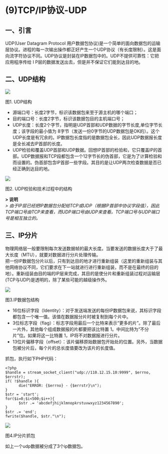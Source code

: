 # (9)TCP/IP协议-UDP


## 一、引言

UDP(User Datagram Protocol 用户数据包协议)是一个简单的面向数据包的运输层协议。进程的每一次输出操作都正好产生一个UDP协议（有长度限制）。这是面向流字符协议不同。UDP协议是封装在IP数据包中的。UDP不提供可靠性：它把应用程序传给 I P层的数据发送出去，但是并不保证它们能到达目的地。

## 二、UDP结构

![][1]



图1. UDP结构

* 源端口号：长度2字节，标识该数据包来至于源主机的哪个端口；
* 目的端口号：长度2字节，标识该数据包目的主机端口号；
* UDP长度：长度2个字节，指明是UDP首部和UDP数据的字节长度,单位字节长度；该字段的最小值为 8字节（发送一份0字节的UDP数据包是OK的）。这个UDP长度是有冗余的。IP数据包长度指的是数据包全长，因此UDP数据报长度是全长减去IP首部的长度。
* UDP检验和覆盖UDP首部和UDP数据。回想IP首部的检验和，它只覆盖IP的首部。UDP数据报和TCP段都包含一个12字节长的伪首部，它是为了计算检验和而设置的。伪首部包含IP首部一些字段。其目的是让UDP两次检查数据是否已经正确到达目的地。

![][2]



图2. UDP校验和技术过程中的结构


**> 说明**  
_>  由于IP层已经把IP数据包分配给TCP或UDP（根据IP首部中协议字段值），因此TCP端口号由TCP来查看，而UDP端口号由UDP来查看。TCP端口号与UDP端口号是相互独立的。_

## 三、IP分片

物理网络层一般要限制每次发送数据帧的最大长度。当要发送的数据长度大于了最大长度（MTU），就要对数据进行分片处理传输。  
把一份IP数据包分片以后，只有到达目的地才进行重新组装（这里的重新组装与其他网络协议不同，它们要求在下一站就进行进行重新组装，而不是在最终的目的地）。重新组装由目的端的IP层来完成，其目的是使分片和重新组装过程对运输层(TCP与UDP)是透明的，除了某些可能的越级操作外。

![][3]



图3.IP数据包结构

* 16位标识字段（Identity）：对于发送端发送的每份IP数据包来说，其标识字段都包含一个唯一值。该值在数据报分片时被复制到每个片中。
* 3位标志字段（flag）：标志字段用最后一个比特来表示“更多的片”。除了最后一片外，其他每个组成数据报的片都要把该比特置 1。中间比特为“不分片”位。如果将这一比特置 1，IP将不对数据报进行分片。
* 13位片偏移字段（offset）：该片偏移原始数据包开始处的位置。另外，当数据包被分片后，每个片的总长度值要改为该片的长度值。

抓包，执行如下PHP代码：

    <?php
    $handle = stream_socket_client("udp://110.12.15.10:9999", $errno, $errstr);
    if( !$handle ){    
          die("ERROR: {$errno} - {$errstr}\n");
    }
    $str = 'start';
    for($i=0;$i<500;$i++){    
          $str .= 'abcdefjhijklmnopkrstuvwxyz1234567890';
    }
    $str .= 'end';
    fwrite($handle, $str."\n");

![][4]



图4.IP分片抓包

  
如上一个udp数据被分成了3个ip数据包。

[1]: ./img/301894-dcfad9847090577a.png
[2]: ./img/301894-b4a32c00136be9da.png
[3]: ./img/301894-54f6bfb0951a452a.png
[4]: ./img/301894-6ecf9fee9d929489.png